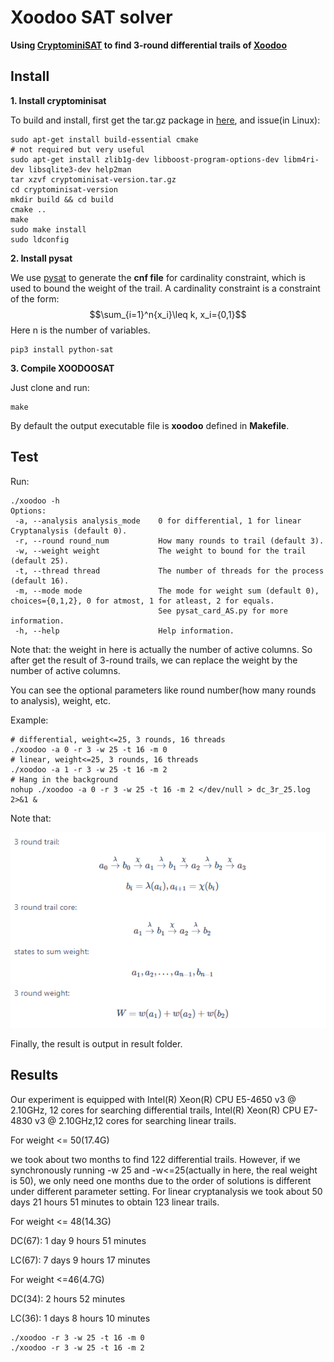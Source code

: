 
# Xoodoo SAT solver

**Using [CryptominiSAT](https://github.com/msoos/cryptominisat/) to find 3-round differential trails of [Xoodoo](https://keccak.team/xoodoo.html)**

## Install

**1. Install cryptominisat**

To build and install, first get the tar.gz package in [here](https://github.com/msoos/cryptominisat/releases), and issue(in Linux):


```
sudo apt-get install build-essential cmake
# not required but very useful
sudo apt-get install zlib1g-dev libboost-program-options-dev libm4ri-dev libsqlite3-dev help2man
tar xzvf cryptominisat-version.tar.gz
cd cryptominisat-version
mkdir build && cd build
cmake ..
make
sudo make install
sudo ldconfig
```

**2. Install pysat**

We use [pysat](https://github.com/pysathq/pysat) to generate the **cnf file** for cardinality constraint, which is used to bound the weight of the trail.
A cardinality constraint is a constraint of the form: $$\sum_{i=1}^n{x_i}\leq k, x_i={0,1}$$ Here n is the number of variables.

```
pip3 install python-sat
```

**3. Compile XOODOOSAT**

Just clone and run:

```
make
```

By default the output executable file is **xoodoo** defined in **Makefile**.

## Test

Run:

```
./xoodoo -h
Options:
 -a, --analysis analysis_mode    0 for differential, 1 for linear Cryptanalysis (default 0).
 -r, --round round_num           How many rounds to trail (default 3).
 -w, --weight weight             The weight to bound for the trail (default 25).
 -t, --thread thread             The number of threads for the process (default 16).
 -m, --mode mode                 The mode for weight sum (default 0), choices={0,1,2}, 0 for atmost, 1 for atleast, 2 for equals.
                                 See pysat_card_AS.py for more information.
 -h, --help                      Help information.
```
Note that:
the weight in here is actually the number of active columns.  So after get the result of 3-round trails, we can replace the weight by the number of active columns.


You can see the optional parameters like round number(how many rounds to analysis), weight, etc.

Example:
```
# differential, weight<=25, 3 rounds, 16 threads
./xoodoo -a 0 -r 3 -w 25 -t 16 -m 0
# linear, weight<=25, 3 rounds, 16 threads
./xoodoo -a 1 -r 3 -w 25 -t 16 -m 2
# Hang in the background
nohup ./xoodoo -a 0 -r 3 -w 25 -t 16 -m 2 </dev/null > dc_3r_25.log 2>&1 &
```

Note that:

![image](./xoodoo.png)

Finally, the result is output in result folder.

## Results
Our experiment is equipped with Intel(R) Xeon(R) CPU E5-4650 v3 @ 2.10GHz, 12 cores for searching differential trails, Intel(R) Xeon(R) CPU E7-4830 v3 @ 2.10GHz,12 cores for searching linear trails.

For weight <= 50(17.4G)

we took about two months to find 122 differential trails. However, if we synchronously running -w 25 and -w<=25(actually in here,  the real weight is 50), we only need one months due to the order of solutions is different under different parameter setting. For linear cryptanalysis we took about 50 days 21 hours 51 minutes to obtain 123 linear trails. 

For weight <= 48(14.3G)

DC(67): 1 day 9 hours 51 minutes

LC(67): 7 days 9 hours 17 minutes

For weight <=46(4.7G)

DC(34): 2 hours 52 minutes 

LC(36): 1 days 8 hours 10 minutes

```
./xoodoo -r 3 -w 25 -t 16 -m 0
./xoodoo -r 3 -w 25 -t 16 -m 2
```
